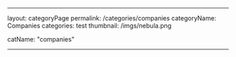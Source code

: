 ---

layout: categoryPage
permalink: /categories/companies
categoryName: Companies
categories: test
thumbnail: /imgs/nebula.png

catName: "companies"

---
